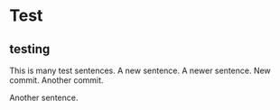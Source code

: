 # Test
## testing
This is many test sentences. A new sentence. A newer sentence.
New commit.
Another commit.


Another sentence.
